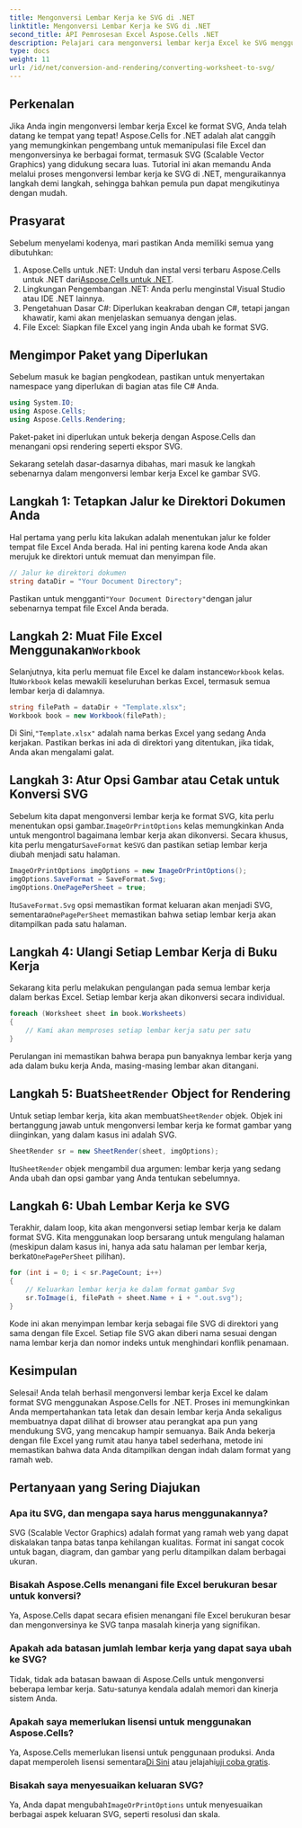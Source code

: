 ```yaml
---
title: Mengonversi Lembar Kerja ke SVG di .NET
linktitle: Mengonversi Lembar Kerja ke SVG di .NET
second_title: API Pemrosesan Excel Aspose.Cells .NET
description: Pelajari cara mengonversi lembar kerja Excel ke SVG menggunakan Aspose.Cells untuk .NET dengan panduan langkah demi langkah ini. Sempurna untuk pengembang .NET yang ingin mengubah Excel ke SVG.
type: docs
weight: 11
url: /id/net/conversion-and-rendering/converting-worksheet-to-svg/
---
```

## Perkenalan

Jika Anda ingin mengonversi lembar kerja Excel ke format SVG, Anda telah datang ke tempat yang tepat! Aspose.Cells for .NET adalah alat canggih yang memungkinkan pengembang untuk memanipulasi file Excel dan mengonversinya ke berbagai format, termasuk SVG (Scalable Vector Graphics) yang didukung secara luas. Tutorial ini akan memandu Anda melalui proses mengonversi lembar kerja ke SVG di .NET, menguraikannya langkah demi langkah, sehingga bahkan pemula pun dapat mengikutinya dengan mudah.

## Prasyarat

Sebelum menyelami kodenya, mari pastikan Anda memiliki semua yang dibutuhkan:

1.  Aspose.Cells untuk .NET: Unduh dan instal versi terbaru Aspose.Cells untuk .NET dari[Aspose.Cells untuk .NET](https://releases.aspose.com/cells/net/).
2. Lingkungan Pengembangan .NET: Anda perlu menginstal Visual Studio atau IDE .NET lainnya.
3. Pengetahuan Dasar C#: Diperlukan keakraban dengan C#, tetapi jangan khawatir, kami akan menjelaskan semuanya dengan jelas.
4. File Excel: Siapkan file Excel yang ingin Anda ubah ke format SVG.

## Mengimpor Paket yang Diperlukan

Sebelum masuk ke bagian pengkodean, pastikan untuk menyertakan namespace yang diperlukan di bagian atas file C# Anda.

```csharp
using System.IO;
using Aspose.Cells;
using Aspose.Cells.Rendering;
```

Paket-paket ini diperlukan untuk bekerja dengan Aspose.Cells dan menangani opsi rendering seperti ekspor SVG.

Sekarang setelah dasar-dasarnya dibahas, mari masuk ke langkah sebenarnya dalam mengonversi lembar kerja Excel ke gambar SVG.

## Langkah 1: Tetapkan Jalur ke Direktori Dokumen Anda

Hal pertama yang perlu kita lakukan adalah menentukan jalur ke folder tempat file Excel Anda berada. Hal ini penting karena kode Anda akan merujuk ke direktori untuk memuat dan menyimpan file.

```csharp
// Jalur ke direktori dokumen
string dataDir = "Your Document Directory";
```

 Pastikan untuk mengganti`"Your Document Directory"`dengan jalur sebenarnya tempat file Excel Anda berada.

##  Langkah 2: Muat File Excel Menggunakan`Workbook`

 Selanjutnya, kita perlu memuat file Excel ke dalam instance`Workbook` kelas. Itu`Workbook` kelas mewakili keseluruhan berkas Excel, termasuk semua lembar kerja di dalamnya.

```csharp
string filePath = dataDir + "Template.xlsx";
Workbook book = new Workbook(filePath);
```

 Di Sini,`"Template.xlsx"` adalah nama berkas Excel yang sedang Anda kerjakan. Pastikan berkas ini ada di direktori yang ditentukan, jika tidak, Anda akan mengalami galat.

## Langkah 3: Atur Opsi Gambar atau Cetak untuk Konversi SVG

 Sebelum kita dapat mengonversi lembar kerja ke format SVG, kita perlu menentukan opsi gambar.`ImageOrPrintOptions` kelas memungkinkan Anda untuk mengontrol bagaimana lembar kerja akan dikonversi. Secara khusus, kita perlu mengatur`SaveFormat` ke`SVG` dan pastikan setiap lembar kerja diubah menjadi satu halaman.

```csharp
ImageOrPrintOptions imgOptions = new ImageOrPrintOptions();
imgOptions.SaveFormat = SaveFormat.Svg;
imgOptions.OnePagePerSheet = true;
```

 Itu`SaveFormat.Svg` opsi memastikan format keluaran akan menjadi SVG, sementara`OnePagePerSheet` memastikan bahwa setiap lembar kerja akan ditampilkan pada satu halaman.

## Langkah 4: Ulangi Setiap Lembar Kerja di Buku Kerja

Sekarang kita perlu melakukan pengulangan pada semua lembar kerja dalam berkas Excel. Setiap lembar kerja akan dikonversi secara individual.

```csharp
foreach (Worksheet sheet in book.Worksheets)
{
    // Kami akan memproses setiap lembar kerja satu per satu
}
```

Perulangan ini memastikan bahwa berapa pun banyaknya lembar kerja yang ada dalam buku kerja Anda, masing-masing lembar akan ditangani.

##  Langkah 5: Buat`SheetRender` Object for Rendering

 Untuk setiap lembar kerja, kita akan membuat`SheetRender` objek. Objek ini bertanggung jawab untuk mengonversi lembar kerja ke format gambar yang diinginkan, yang dalam kasus ini adalah SVG.

```csharp
SheetRender sr = new SheetRender(sheet, imgOptions);
```

 Itu`SheetRender` objek mengambil dua argumen: lembar kerja yang sedang Anda ubah dan opsi gambar yang Anda tentukan sebelumnya.

## Langkah 6: Ubah Lembar Kerja ke SVG

 Terakhir, dalam loop, kita akan mengonversi setiap lembar kerja ke dalam format SVG. Kita menggunakan loop bersarang untuk mengulang halaman (meskipun dalam kasus ini, hanya ada satu halaman per lembar kerja, berkat`OnePagePerSheet` pilihan).

```csharp
for (int i = 0; i < sr.PageCount; i++)
{
    // Keluarkan lembar kerja ke dalam format gambar Svg
    sr.ToImage(i, filePath + sheet.Name + i + ".out.svg");
}
```

Kode ini akan menyimpan lembar kerja sebagai file SVG di direktori yang sama dengan file Excel. Setiap file SVG akan diberi nama sesuai dengan nama lembar kerja dan nomor indeks untuk menghindari konflik penamaan.

## Kesimpulan

Selesai! Anda telah berhasil mengonversi lembar kerja Excel ke dalam format SVG menggunakan Aspose.Cells for .NET. Proses ini memungkinkan Anda mempertahankan tata letak dan desain lembar kerja Anda sekaligus membuatnya dapat dilihat di browser atau perangkat apa pun yang mendukung SVG, yang mencakup hampir semuanya. Baik Anda bekerja dengan file Excel yang rumit atau hanya tabel sederhana, metode ini memastikan bahwa data Anda ditampilkan dengan indah dalam format yang ramah web.

## Pertanyaan yang Sering Diajukan

### Apa itu SVG, dan mengapa saya harus menggunakannya?
SVG (Scalable Vector Graphics) adalah format yang ramah web yang dapat diskalakan tanpa batas tanpa kehilangan kualitas. Format ini sangat cocok untuk bagan, diagram, dan gambar yang perlu ditampilkan dalam berbagai ukuran.

### Bisakah Aspose.Cells menangani file Excel berukuran besar untuk konversi?
Ya, Aspose.Cells dapat secara efisien menangani file Excel berukuran besar dan mengonversinya ke SVG tanpa masalah kinerja yang signifikan.

### Apakah ada batasan jumlah lembar kerja yang dapat saya ubah ke SVG?
Tidak, tidak ada batasan bawaan di Aspose.Cells untuk mengonversi beberapa lembar kerja. Satu-satunya kendala adalah memori dan kinerja sistem Anda.

### Apakah saya memerlukan lisensi untuk menggunakan Aspose.Cells?
 Ya, Aspose.Cells memerlukan lisensi untuk penggunaan produksi. Anda dapat memperoleh lisensi sementara[Di Sini](https://purchase.aspose.com/temporary-license/) atau jelajahi[uji coba gratis](https://releases.aspose.com/).

### Bisakah saya menyesuaikan keluaran SVG?
 Ya, Anda dapat mengubah`ImageOrPrintOptions` untuk menyesuaikan berbagai aspek keluaran SVG, seperti resolusi dan skala.